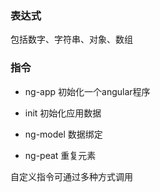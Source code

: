 ### 表达式

包括数字、字符串、对象、数组

### 指令

- ng-app 初始化一个angular程序
- init 初始化应用数据

- ng-model 数据绑定
- ng-peat 重复元素

自定义指令可通过多种方式调用